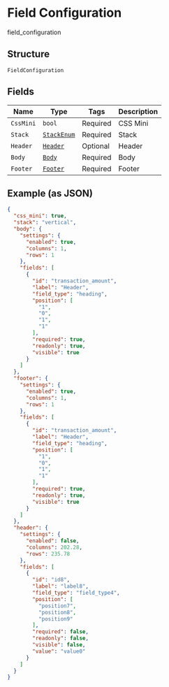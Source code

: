 
# Field Configuration

field_configuration

## Structure

`FieldConfiguration`

## Fields

| Name | Type | Tags | Description |
|  --- | --- | --- | --- |
| `CssMini` | `bool` | Required | CSS Mini |
| `Stack` | [`StackEnum`](../../doc/models/stack-enum.md) | Required | Stack |
| `Header` | [`Header`](../../doc/models/header.md) | Optional | Header |
| `Body` | [`Body`](../../doc/models/body.md) | Required | Body |
| `Footer` | [`Footer`](../../doc/models/footer.md) | Required | Footer |

## Example (as JSON)

```json
{
  "css_mini": true,
  "stack": "vertical",
  "body": {
    "settings": {
      "enabled": true,
      "columns": 1,
      "rows": 1
    },
    "fields": [
      {
        "id": "transaction_amount",
        "label": "Header",
        "field_type": "heading",
        "position": [
          "1",
          "0",
          "1",
          "1"
        ],
        "required": true,
        "readonly": true,
        "visible": true
      }
    ]
  },
  "footer": {
    "settings": {
      "enabled": true,
      "columns": 1,
      "rows": 1
    },
    "fields": [
      {
        "id": "transaction_amount",
        "label": "Header",
        "field_type": "heading",
        "position": [
          "1",
          "0",
          "1",
          "1"
        ],
        "required": true,
        "readonly": true,
        "visible": true
      }
    ]
  },
  "header": {
    "settings": {
      "enabled": false,
      "columns": 202.28,
      "rows": 235.78
    },
    "fields": [
      {
        "id": "id8",
        "label": "label8",
        "field_type": "field_type4",
        "position": [
          "position7",
          "position8",
          "position9"
        ],
        "required": false,
        "readonly": false,
        "visible": false,
        "value": "value0"
      }
    ]
  }
}
```

